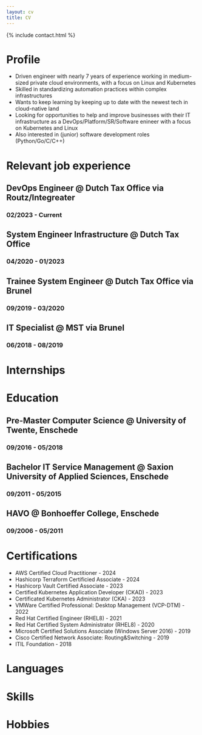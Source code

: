 ```yaml
---
layout: cv
title: CV
---
```


{% include contact.html %}

# Profile

* Driven engineer with nearly 7 years of experience working in medium-sized private cloud environments, with a focus on Linux and Kubernetes
* Skilled in standardizing automation practices within complex infrastructures
* Wants to keep learning by keeping up to date with the newest tech in cloud-native land
* Looking for opportunities to help and improve businesses with their IT infrastructure as a DevOps/Platform/SR/Software enineer with a focus on Kubernetes and Linux
* Also interested in (junior) software development roles (Python/Go/C/C++)

# Relevant job experience

## DevOps Engineer @ Dutch Tax Office via Routz/Integreater
### 02/2023 - Current

## System Engineer Infrastructure @ Dutch Tax Office
### 04/2020 - 01/2023

## Trainee System Engineer @ Dutch Tax Office via Brunel
### 09/2019 - 03/2020

## IT Specialist @ MST via Brunel
### 06/2018 - 08/2019











# Internships

# Education

## Pre-Master Computer Science @ University of Twente, Enschede
### 09/2016 - 05/2018

## Bachelor IT Service Management @ Saxion University of Applied Sciences, Enschede
### 09/2011 - 05/2015

## HAVO @ Bonhoeffer College, Enschede
### 09/2006 - 05/2011

# Certifications
- AWS Certified Cloud Practitioner - 2024
- Hashicorp Terraform Certificied Associate - 2024
- Hashicorp Vault Certified Associate - 2023
- Certified Kubernetes Application Developer (CKAD) - 2023
- Certificated Kubernetes Administrator (CKA) - 2023
- VMWare Certified Professional: Desktop Management (VCP-DTM) - 2022
- Red Hat Certified Engineer (RHEL8) - 2021
- Red Hat Certified System Administrator (RHEL8) - 2020
- Microsoft Certified Solutions Associate (Windows Server 2016) - 2019
- Cisco Certified Network Associate: Routing&Switching - 2019
- ITIL Foundation - 2018

# Languages

# Skills

# Hobbies
